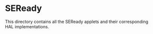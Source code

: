 # SEReady
  
This directory contains all the SEReady applets and their 
corresponding HAL implementations.
